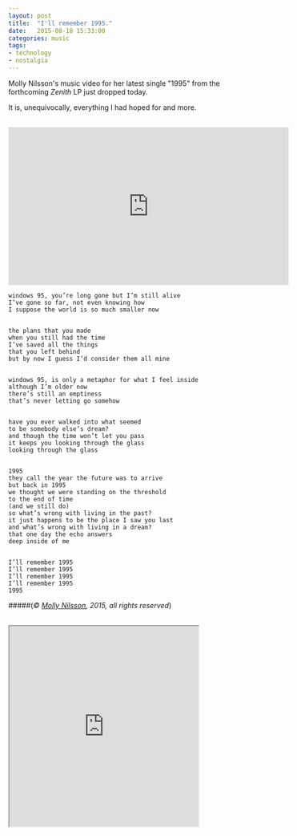 ```yaml
---
layout: post
title:  "I'll remember 1995."
date:   2015-08-18 15:33:00
categories: music
tags:
- technology
- nostalgia
---
```


Molly Nilsson's music video for her latest single "1995" from the forthcoming _Zenith_ LP just dropped today.

It is, unequivocally, everything I had hoped for and more.

<br />

<iframe width="560" height="315" src="https://www.youtube.com/embed/X9ukSm5gmKk" frameborder="0" allowfullscreen></iframe>

<br />


	windows 95, you’re long gone but I’m still alive 
	I’ve gone so far, not even knowing how  
	I suppose the world is so much smaller now


	the plans that you made  
	when you still had the time  
	I’ve saved all the things  
	that you left behind  
	but by now I guess I’d consider them all mine
	

	windows 95, is only a metaphor for what I feel inside 
	although I’m older now
	there’s still an emptiness 
	that’s never letting go somehow
	

	have you ever walked into what seemed
	to be somebody else’s dream? 
	and though the time won’t let you pass
	it keeps you looking through the glass
	looking through the glass
	

	1995
	they call the year the future was to arrive 
	but back in 1995 
	we thought we were standing on the threshold 
	to the end of time 
	(and we still do)
	so what’s wrong with living in the past? 
	it just happens to be the place I saw you last 
	and what’s wrong with living in a dream? 
	that one day the echo answers
	deep inside of me
	

	I’ll remember 1995 
	I’ll remember 1995
	I’ll remember 1995
	I’ll remember 1995
	1995

#####(_&copy; <a href="http://mollynilssonlyrics.tumblr.com/post/127003109741/1995" target="_blank">Molly Nilsson</a>, 2015, all rights reserved_)

<br />

<iframe src="http://zeega.com/172878/embed" width="75%" height="400px" webkitAllowFullScreen mozallowfullscreen allowFullScreen></iframe>